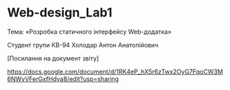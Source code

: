 # Web-design_Lab1
Тема: «Розробка статичного інтерфейсу Web-додатка» 

Cтудент групи КВ-94 Холодар Антон Анатолійович


[Посилання на документ звіту]

https://docs.google.com/document/d/1RK4eP_hX5r6zTwx2OyG7FqoCW3M6NWvVFerGxfHdya8/edit?usp=sharing
